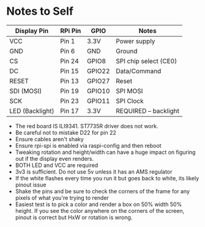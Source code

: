 # Notes to Self

| Display Pin     | RPi Pin | GPIO   | Notes                 |
| --------------- | ------- | ------ | --------------------- |
| VCC             | Pin 1   | 3.3V   | Power supply          |
| GND             | Pin 6   | GND    | Ground                |
| CS              | Pin 24  | GPIO8  | SPI chip select (CE0) |
| DC              | Pin 15  | GPIO22 | Data/Command          |
| RESET           | Pin 13  | GPIO27 | Reset                 |
| SDI (MOSI)      | Pin 19  | GPIO10 | SPI MOSI              |
| SCK             | Pin 23  | GPIO11 | SPI Clock             |
| LED (Backlight) | Pin 17  | 3.3V   | REQUIRED – backlight  |

- The red board IS ILI9341. ST7735R driver does not work.
- Be careful not to mistake D22 for pin 22
- Ensure cables aren't shaky
- Ensure rpi-spi is enabled via raspi-config and then reboot
- Tweaking rotation and height/width can have a huge impact on figuring out if the display even renders.
- BOTH LED and VCC are required
- 3v3 is sufficient. Do not use 5v unless it has an AMS regulator
- If the white flashes every time you run it but goes back to white, its likely pinout issue
- Shake the pins and be sure to check the corners of the frame for any pixels of what you're trying to render
- Easiest test is to pick a color and render a box on 50% width 50% height. If you see the color anywhere on the corners of the screen, pinout is correct but HxW or rotation is wrong.
